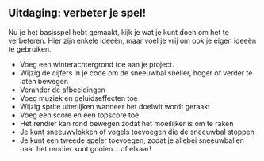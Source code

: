 ## Uitdaging: verbeter je spel!

Nu je het basisspel hebt gemaakt, kijk je wat je kunt doen om het te verbeteren. Hier zijn enkele ideeën, maar voel je vrij om ook je eigen ideeën te gebruiken.

+ Voeg een winterachtergrond toe aan je project.
+ Wijzig de cijfers in je code om de sneeuwbal sneller, hoger of verder te laten bewegen
+ Verander de afbeeldingen
+ Voeg muziek en geluidseffecten toe
+ Wijzig sprite uiterlijken wanneer het doelwit wordt geraakt
+ Voeg een score en een topscore toe
+ Het rendier kan rond bewegen zodat het moeilijker is om te raken
+ Je kunt sneeuwvlokken of vogels toevoegen die de sneeuwbal stoppen
+ Je kunt een tweede speler toevoegen, zodat je allebei sneeuwballen naar het rendier kunt gooien... of elkaar!
